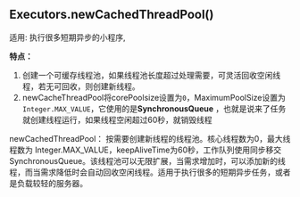 ## Executors.newCachedThreadPool()

适用:  执行很多短期异步的小程序, 

**特点：**

1. 创建一个可缓存线程池，如果线程池长度超过处理需要，可灵活回收空闲线程，若无可回收，则创建新线程。
2. newCacheThreadPool将corePoolsize设置为`0`，MaximumPoolSize设置为`Integer.MAX_VALUE`，它使用的是**SynchronousQueue** ，也就是说来了任务就创建线程运行，如果线程空闲超过60秒，就销毁线程



newCachedThreadPool： 按需要创建新线程的线程池。核心线程数为0，最大线程数为 Integer.MAX_VALUE，keepAliveTime为60秒，工作队列使用同步移交 SynchronousQueue。该线程池可以无限扩展，当需求增加时，可以添加新的线程，而当需求降低时会自动回收空闲线程。适用于执行很多的短期异步任务，或者是负载较轻的服务器。



